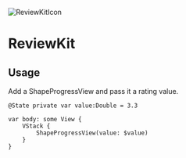 ![ReviewKitIcon](https://github.com/ordinaryindustries/ReviewKit/assets/132616209/418606fc-c7e7-4e8b-ab1c-a1f11a6327e3)
# ReviewKit

## Usage
Add a ShapeProgressView and pass it a rating value.
```
@State private var value:Double = 3.3

var body: some View {
    VStack {
        ShapeProgressView(value: $value)
    }
}
```

